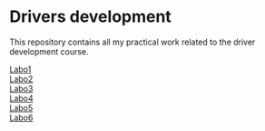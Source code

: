 # Drivers development
This repository contains all my practical work related to the driver development course.

[Labo1](Labo1) <br>
[Labo2](Labo2) <br>
[Labo3](Labo3) <br>
[Labo4](Labo4) <br>
[Labo5](Labo5) <br>
[Labo6](Labo6) <br>
